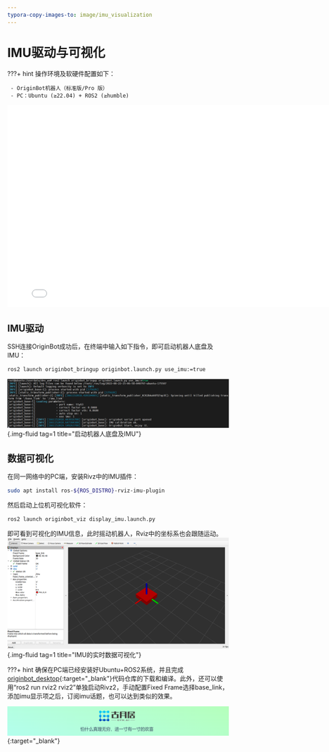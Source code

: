 ```yaml
---
typora-copy-images-to: image/imu_visualization
---
```


# **IMU驱动与可视化**

???+ hint
    操作环境及软硬件配置如下：
    

     - OriginBot机器人（标准版/Pro 版）
     - PC：Ubuntu (≥22.04) + ROS2 (≥humble)



<iframe
  src="//player.bilibili.com/player.html?aid=516658213&bvid=BV1eg411a7A9&cid=866114680&page=14&autoplay=0"
  scrolling="no"
  border="0"
  width="800px"
  height="460px"
  frameborder="no"
  framespacing="0"
  allowfullscreen="true"
>
</iframe>



## **IMU驱动**

SSH连接OriginBot成功后，在终端中输入如下指令，即可启动机器人底盘及IMU：

```bash
ros2 launch originbot_bringup originbot.launch.py use_imu:=true
```

![image-20220822150712051](../../assets/img/imu_visualization/image-20220822150712051.png){.img-fluid tag=1 title="启动机器人底盘及IMU"}



## **数据可视化**

在同一网络中的PC端，安装Rivz中的IMU插件：

```bash
sudo apt install ros-${ROS_DISTRO}-rviz-imu-plugin
```



然后启动上位机可视化软件：

```bash
ros2 launch originbot_viz display_imu.launch.py
```



即可看到可视化的IMU信息，此时摇动机器人，Rviz中的坐标系也会跟随运动。
![img](../../assets/img/imu_visualization/Clip_2024-09-14_17-59-47.png){.img-fluid tag=1 title="IMU的实时数据可视化"}

???+ hint
    确保在PC端已经安装好Ubuntu+ROS2系统，并且完成[originbot_desktop](https://gitee.com/guyuehome/originbot_desktop){:target="_blank"}代码仓库的下载和编译。此外，还可以使用“ros2 run rviz2 rviz2”单独启动Rivz2，手动配置Fixed Frame选择base_link，添加imu显示项之后，订阅imu话题，也可以达到类似的效果。



[![图片1](../../assets/img/footer.png)](https://www.guyuehome.com/){:target="_blank"}

